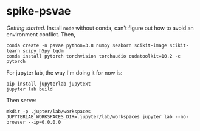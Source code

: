 # spike-psvae

*Getting started.* Install `node` without conda, can't figure out how to avoid an environment conflict. Then,

```
conda create -n psvae python=3.8 numpy seaborn scikit-image scikit-learn scipy h5py tqdm
conda install pytorch torchvision torchaudio cudatoolkit=10.2 -c pytorch
```

For jupyter lab, the way I'm doing it for now is:

```
pip install jupyterlab jupytext
jupyter lab build
```

Then serve:

```
mkdir -p .jupter/lab/workspaces
JUPYTERLAB_WORKSPACES_DIR=.jupyter/lab/workspaces jupyter lab --no-browser --ip=0.0.0.0
```
